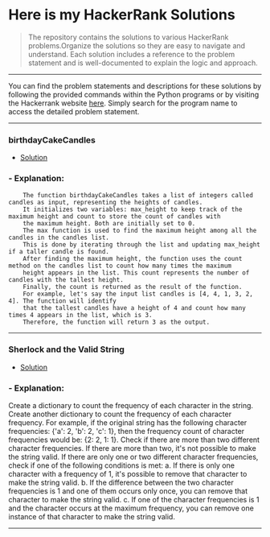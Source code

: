 # Here is my HackerRank Solutions

> The repository contains the solutions to various HackerRank problems.Organize the solutions so they are easy to navigate and understand. Each solution includes a reference to the problem statement and is well-documented to explain the logic and approach.

---

You can find the problem statements and descriptions for these solutions by following the provided commands within the Python programs or by visiting the Hackerrank website [here](https://www.hackerrank.com/challenges). Simply search for the program name to access the detailed problem statement.

---

### birthdayCakeCandles

- [Solution](./python/Birthday%20Cake%20Candles.py)

### - Explanation:

        The function birthdayCakeCandles takes a list of integers called candles as input, representing the heights of candles.
        It initializes two variables: max_height to keep track of the maximum height and count to store the count of candles with
        the maximum height. Both are initially set to 0.
        The max function is used to find the maximum height among all the candles in the candles list.
        This is done by iterating through the list and updating max_height if a taller candle is found.
        After finding the maximum height, the function uses the count method on the candles list to count how many times the maximum
        height appears in the list. This count represents the number of candles with the tallest height.
        Finally, the count is returned as the result of the function.
        For example, let's say the input list candles is [4, 4, 1, 3, 2, 4]. The function will identify
        that the tallest candles have a height of 4 and count how many times 4 appears in the list, which is 3.
        Therefore, the function will return 3 as the output.

---

### Sherlock and the Valid String

- [Solution](./python/Sherlock%20and%20the%20Valid%20String.py)

### - Explanation:

Create a dictionary to count the frequency of each character in the string.
Create another dictionary to count the frequency of each character frequency. For example, if the original string has the following character frequencies: {'a': 2, 'b': 2, 'c': 1}, then the frequency count of character frequencies would be: {2: 2, 1: 1}.
Check if there are more than two different character frequencies. If there are more than two, it's not possible to make the string valid.
If there are only one or two different character frequencies, check if one of the following conditions is met:
a. If there is only one character with a frequency of 1, it's possible to remove that character to make the string valid.
b. If the difference between the two character frequencies is 1 and one of them occurs only once, you can remove that character to make the string valid.
c. If one of the character frequencies is 1 and the character occurs at the maximum frequency, you can remove one instance of that character to make the string valid.

---
